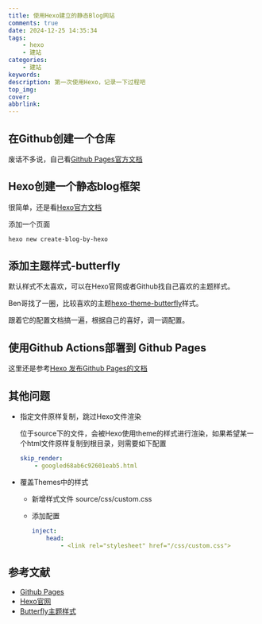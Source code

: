 ```yaml
---
title: 使用Hexo建立的静态Blog网站
comments: true
date: 2024-12-25 14:35:34
tags:
    - hexo
    - 建站
categories:
    - 建站
keywords:
description: 第一次使用Hexo，记录一下过程吧
top_img:
cover:
abbrlink:
---
```


## 在Github创建一个仓库

废话不多说，自己看[Github Pages官方文档](https://pages.github.com/)

## Hexo创建一个静态blog框架

很简单，还是看[Hexo官方文档](https://hexo.io/zh-cn/docs/setup)

添加一个页面

```bash
hexo new create-blog-by-hexo
```

## 添加主题样式-butterfly

默认样式不太喜欢，可以在Hexo官网或者Github找自己喜欢的主题样式。

Ben哥找了一圈，比较喜欢的主题[hexo-theme-butterfly](https://github.com/jerryc127/hexo-theme-butterfly)样式。

跟着它的配置文档搞一遍，根据自己的喜好，调一调配置。

## 使用Github Actions部署到 Github Pages

这里还是参考[Hexo 发布Github Pages的文档](https://hexo.io/zh-cn/docs/github-pages)

## 其他问题

+ 指定文件原样复制，跳过Hexo文件渲染

    位于source下的文件，会被Hexo使用theme的样式进行渲染，如果希望某一个html文件原样复制到根目录，则需要如下配置

    ```yml
    skip_render:
        - googled68ab6c92601eab5.html
    ```

+ 覆盖Themes中的样式
    - 新增样式文件 source/css/custom.css
    - 添加配置

        ```yml
        inject:
            head:
                - <link rel="stylesheet" href="/css/custom.css">
        ```

## 参考文献

+ [Github Pages](https://pages.github.com/)
+ [Hexo官网](https://hexo.io/zh-cn/)
+ [Butterfly主题样式](https://github.com/jerryc127/hexo-theme-butterfly)
